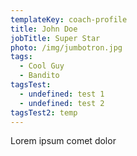 ```yaml
---
templateKey: coach-profile
title: John Doe
jobTitle: Super Star
photo: /img/jumbotron.jpg
tags:
  - Cool Guy
  - Bandito
tagsTest:
  - undefined: test 1
  - undefined: test 2
tagsTest2: temp
---
```

Lorem ipsum comet dolor
